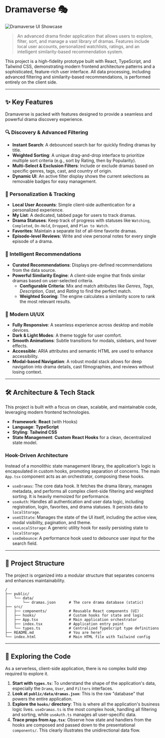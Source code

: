 # Dramaverse 🎭

![Dramaverse UI Showcase](https://i.imgur.com/gKafB1q.png)

> An advanced drama finder application that allows users to explore, filter, sort, and manage a vast library of dramas. Features include local user accounts, personalized watchlists, ratings, and an intelligent similarity-based recommendation system.

This project is a high-fidelity prototype built with React, TypeScript, and Tailwind CSS, demonstrating modern frontend architecture patterns and a sophisticated, feature-rich user interface. All data processing, including advanced filtering and similarity-based recommendations, is performed entirely on the client side.

---

## ✨ Key Features

Dramaverse is packed with features designed to provide a seamless and powerful drama discovery experience.

### 🔍 Discovery & Advanced Filtering
-   **Instant Search**: A debounced search bar for quickly finding dramas by title.
-   **Weighted Sorting**: A unique drag-and-drop interface to prioritize multiple sort criteria (e.g., sort by Rating, then by Popularity).
-   **Multi-Select & Exclusion Filters**: Include or exclude dramas based on specific genres, tags, cast, and country of origin.
-   **Dynamic UI**: An active filter display shows the current selections as removable badges for easy management.

### 👤 Personalization & Tracking
-   **Local User Accounts**: Simple client-side authentication for a personalized experience.
-   **My List**: A dedicated, tabbed page for users to track dramas.
-   **Drama Statuses**: Keep track of progress with statuses like `Watching`, `Completed`, `On-Hold`, `Dropped`, and `Plan to Watch`.
-   **Favorites**: Maintain a separate list of all-time favorite dramas.
-   **Episode-level Reviews**: Write and view personal notes for every single episode of a drama.

### 🧠 Intelligent Recommendations
-   **Curated Recommendations**: Displays pre-defined recommendations from the data source.
-   **Powerful Similarity Engine**: A client-side engine that finds similar dramas based on user-selected criteria.
    -   **Configurable Criteria**: Mix and match attributes like _Genres_, _Tags_, _Description_, _Cast_, and _Rating_ to find the perfect match.
    -   **Weighted Scoring**: The engine calculates a similarity score to rank the most relevant results.

### 📱 Modern UI/UX
-   **Fully Responsive**: A seamless experience across desktop and mobile devices.
-   **Dark & Light Modes**: A theme toggle for user comfort.
-   **Smooth Animations**: Subtle transitions for modals, sidebars, and hover effects.
-   **Accessible**: ARIA attributes and semantic HTML are used to enhance accessibility.
-   **Modal-based Navigation**: A robust modal stack allows for deep navigation into drama details, cast filmographies, and reviews without losing context.

---

## 🛠️ Architecture & Tech Stack

This project is built with a focus on clean, scalable, and maintainable code, leveraging modern frontend technologies.

-   **Framework**: **React** (with Hooks)
-   **Language**: **TypeScript**
-   **Styling**: **Tailwind CSS**
-   **State Management**: **Custom React Hooks** for a clean, decentralized state model.

### Hook-Driven Architecture

Instead of a monolithic state management library, the application's logic is encapsulated in custom hooks, promoting separation of concerns. The main `App.tsx` component acts as an orchestrator, composing these hooks.

-   `useDramas`: The core data hook. It fetches the drama library, manages metadata, and performs all complex client-side filtering and weighted sorting. It is heavily memoized for performance.
-   `useAuth`: Handles all authentication and user data logic, including registration, login, favorites, and drama statuses. It persists data to `localStorage`.
-   `useUIState`: Manages the state of the UI itself, including the active view, modal visibility, pagination, and theme.
-   `useLocalStorage`: A generic utility hook for easily persisting state to `localStorage`.
-   `useDebounce`: A performance hook used to debounce user input for the search field.

---

## 📂 Project Structure

The project is organized into a modular structure that separates concerns and enhances maintainability.

```
/
├── public/
│   └── data/
│       └── dramas.json      # The core drama database (static)
├── src/
│   ├── components/          # Reusable React components (UI)
│   ├── hooks/               # Custom hooks for state and logic
│   ├── App.tsx              # Main application orchestrator
│   ├── index.tsx            # Application entry point
│   └── types.ts             # Centralized TypeScript type definitions
├── README.md                # You are here!
└── index.html               # Main HTML file with Tailwind config
```

---

## 🚀 Exploring the Code

As a serverless, client-side application, there is no complex build step required to explore it.

1.  **Start with `types.ts`**: To understand the shape of the application's data, especially the `Drama`, `User`, and `Filters` interfaces.
2.  **Look at `public/data/dramas.json`**: This is the raw "database" that powers the entire application.
3.  **Explore the `hooks/` directory**: This is where all the application's business logic lives. `useDramas.ts` is the most complex hook, handling all filtering and sorting, while `useAuth.ts` manages all user-specific data.
4.  **Trace props from `App.tsx`**: Observe how state and handlers from the hooks are composed and passed down to the presentational `components/`. This clearly illustrates the unidirectional data flow.
